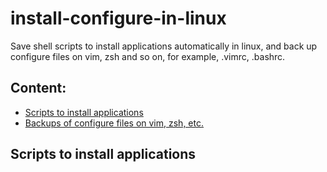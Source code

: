 # install-configure-in-linux
Save shell scripts to install applications automatically in linux, and back up configure files on vim, zsh and so on, for example, .vimrc, .bashrc. 
## Content: 
- [Scripts to install applications](#Scripts-to-install-applications)
- [Backups of configure files on vim, zsh, etc.](#2)

## Scripts to install applications
